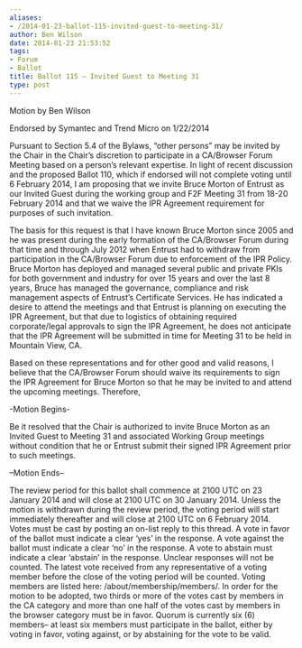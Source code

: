 ```yaml
---
aliases:
- /2014-01-23-ballot-115-invited-guest-to-meeting-31/
author: Ben Wilson
date: 2014-01-23 21:53:52
tags:
- Forum
- Ballot
title: Ballot 115 – Invited Guest to Meeting 31
type: post
---
```


Motion by Ben Wilson

Endorsed by Symantec and Trend Micro on 1/22/2014

Pursuant to Section 5.4 of the Bylaws, “other persons” may be invited by the Chair in the Chair’s discretion to participate in a CA/Browser Forum Meeting based on a person’s relevant expertise. In light of recent discussion and the proposed Ballot 110, which if endorsed will not complete voting until 6 February 2014, I am proposing that we invite Bruce Morton of Entrust as our Invited Guest during the working group and F2F Meeting 31 from 18-20 February 2014 and that we waive the IPR Agreement requirement for purposes of such invitation.

The basis for this request is that I have known Bruce Morton since 2005 and he was present during the early formation of the CA/Browser Forum during that time and through July 2012 when Entrust had to withdraw from participation in the CA/Browser Forum due to enforcement of the IPR Policy. Bruce Morton has deployed and managed several public and private PKIs for both government and industry for over 15 years and over the last 8 years, Bruce has managed the governance, compliance and risk management aspects of Entrust’s Certificate Services. He has indicated a desire to attend the meetings and that Entrust is planning on executing the IPR Agreement, but that due to logistics of obtaining required corporate/legal approvals to sign the IPR Agreement, he does not anticipate that the IPR Agreement will be submitted in time for Meeting 31 to be held in Mountain View, CA.

Based on these representations and for other good and valid reasons, I believe that the CA/Browser Forum should waive its requirements to sign the IPR Agreement for Bruce Morton so that he may be invited to and attend the upcoming meetings.
Therefore,

-Motion Begins-

Be it resolved that the Chair is authorized to invite Bruce Morton as an Invited Guest to Meeting 31 and associated Working Group meetings without condition that he or Entrust submit their signed IPR Agreement prior to such meetings.

–Motion Ends–

The review period for this ballot shall commence at 2100 UTC on 23 January 2014 and will close at 2100 UTC on 30 January 2014. Unless the motion is withdrawn during the review period, the voting period will start immediately thereafter and will close at 2100 UTC on 6 February 2014.
Votes must be cast by posting an on-list reply to this thread. A vote in favor of the ballot must indicate a clear ‘yes’ in the response. A vote against the ballot must indicate a clear ‘no’ in the response. A vote to abstain must indicate a clear ‘abstain’ in the response. Unclear responses will not be counted. The latest vote received from any representative of a voting member before the close of the voting period will be counted.
Voting members are listed here: /about/membership/members/. In order for the motion to be adopted, two thirds or more of the votes cast by members in the CA category and more than one half of the votes cast by members in the browser category must be in favor. Quorum is currently six (6) members– at least six members must participate in the ballot, either by voting in favor, voting against, or by abstaining for the vote to be valid.